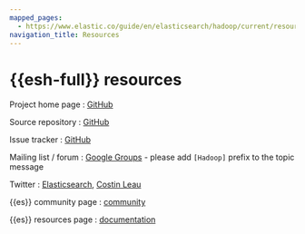 ```yaml
---
mapped_pages:
  - https://www.elastic.co/guide/en/elasticsearch/hadoop/current/resources.html
navigation_title: Resources
---
```

# {{esh-full}} resources

Project home page
:   [GitHub](http://github.com/elasticsearch/elasticsearch-hadoop)

Source repository
:   [GitHub](http://github.com/elasticsearch/elasticsearch-hadoop)

Issue tracker
:   [GitHub](http://github.com/elasticsearch/elasticsearch-hadoop/issues)

Mailing list / forum
:   [Google Groups](https://groups.google.com/forum/?fromgroups#!forum/elasticsearch) - please add `[Hadoop]` prefix to the topic message

Twitter
:   [Elasticsearch](http://twitter.com/elasticsearch), [Costin Leau](http://twitter.com/costinl)

{{es}} community page
:   [community](http://www.elastic.co/community/)

{{es}} resources page
:   [documentation](http://www.elastic.co/learn)

